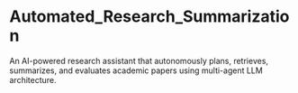 # Automated_Research_Summarization
An AI-powered research assistant that autonomously plans, retrieves, summarizes, and evaluates academic papers using multi-agent LLM architecture.
